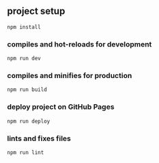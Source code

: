 ## project setup

```
npm install
```

### compiles and hot-reloads for development

```
npm run dev
```

### compiles and minifies for production

```
npm run build
```

### deploy project on GitHub Pages

```
npm run deploy
```

### lints and fixes files

```
npm run lint
```
